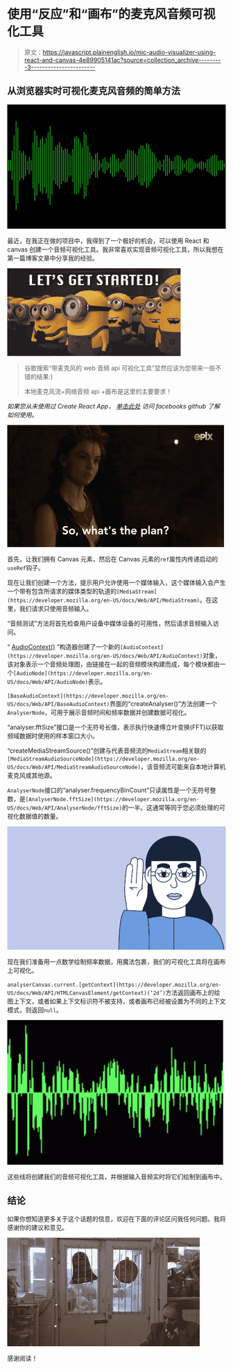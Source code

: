 # 使用“反应”和“画布”的麦克风音频可视化工具

> 原文：<https://javascript.plainenglish.io/mic-audio-visualizer-using-react-and-canvas-4e89905141ac?source=collection_archive---------3----------------------->

## 从浏览器实时可视化麦克风音频的简单方法

![](img/f42abc211c593d7f8327529a7dd9a96c.png)

最近，在我正在做的项目中，我得到了一个极好的机会，可以使用 React 和 canvas 创建一个音频可视化工具。我非常喜欢实现音频可视化工具，所以我想在第一篇博客文章中分享我的经验。

![](img/31c5e3e72c3163e61a1ad0459f9a2836.png)

> 谷歌搜索“带麦克风的 web 音频 api 可视化工具”显然应该为您带来一些不错的结果:)
> 
> 本地麦克风流+网络音频 api +画布是这里的主要要求！

*如果您从未使用过 Create React App，* [*单击此处*](https://github.com/facebook/create-react-app) *访问 facebooks github 了解如何使用。*

![](img/58cd9ca8c320e91734a6b5c3225ceed8.png)

首先，让我们拥有 Canvas 元素，然后在 Canvas 元素的`ref`属性内传递启动的`useRef`钩子。

现在让我们创建一个方法，提示用户允许使用一个媒体输入，这个媒体输入会产生一个带有包含所请求的媒体类型的轨道的`[MediaStream](https://developer.mozilla.org/en-US/docs/Web/API/MediaStream)`。在这里，我们请求只使用音频输入。

“音频测试”方法将首先检查用户设备中媒体设备的可用性，然后请求音频输入访问。

“ [AudioContext()](https://developer.mozilla.org/en-US/docs/Web/API/AudioContext) ”构造器创建了一个新的`[AudioContext](https://developer.mozilla.org/en-US/docs/Web/API/AudioContext)`对象，该对象表示一个音频处理图，由链接在一起的音频模块构建而成，每个模块都由一个`[AudioNode](https://developer.mozilla.org/en-US/docs/Web/API/AudioNode)`表示。

`[BaseAudioContext](https://developer.mozilla.org/en-US/docs/Web/API/BaseAudioContext)`界面的“createAnalyser()”方法创建一个`AnalyserNode`，可用于展示音频时间和频率数据并创建数据可视化。

“analyser.fftSize”接口是一个无符号长值，表示执行快速傅立叶变换(FFT)以获取频域数据时使用的样本窗口大小。

“createMediaStreamSource()”创建与代表音频流的`MediaStream`相关联的`[MediaStreamAudioSourceNode](https://developer.mozilla.org/en-US/docs/Web/API/MediaStreamAudioSourceNode)`，该音频流可能来自本地计算机麦克风或其他源。

`AnalyserNode`接口的“analyser.frequencyBinCount”只读属性是一个无符号整数，是`[AnalyserNode.fftSize](https://developer.mozilla.org/en-US/docs/Web/API/AnalyserNode/fftSize)`的一半。这通常等同于您必须处理的可视化数据值的数量。

![](img/9ba6b7f0c85b7cf1f14b15e7b349af95.png)

现在我们准备用一点数学绘制频率数据，用魔法包裹，我们的可视化工具将在画布上可视化。

`analyserCanvas.current.[getContext](https://developer.mozilla.org/en-US/docs/Web/API/HTMLCanvasElement/getContext)(‘2d’)`方法返回画布上的绘图上下文，或者如果上下文标识符不被支持，或者画布已经被设置为不同的上下文模式，则返回`null`。

![](img/744f11f67719a9255f4827fcbb9d72d3.png)

这些线将创建我们的音频可视化工具，并根据输入音频实时将它们绘制到画布中。

## 结论

如果你想知道更多关于这个话题的信息，欢迎在下面的评论区问我任何问题。我将感谢你的建议和意见。

![](img/3c3ac587865c1802f949eda2ecab93e5.png)

感谢阅读！